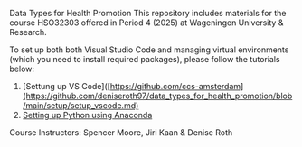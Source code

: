 Data Types for Health Promotion
This repository includes materials for the course HSO32303 offered in Period 4 (2025) at Wageningen University & Research. 

To set up both both Visual Studio Code and managing virtual environments (which you need to install required packages), please follow the tutorials below:

1. [Settung up VS Code]([https://github.com/ccs-amsterdam](https://github.com/deniseroth97/data_types_for_health_promotion/blob/main/setup/setup_vscode.md)
2. [Setting up Python using Anaconda](https://github.com/deniseroth97/data_types_for_health_promotion/blob/main/setup/setup_with_anaconda.md)


Course Instructors: Spencer Moore, Jiri Kaan & Denise Roth
